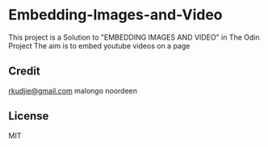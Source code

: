 # Embedding-Images-and-Video
This project is a Solution to "EMBEDDING IMAGES AND VIDEO" in The Odin Project
The aim is to embed youtube videos on a page 

## Credit
 rkudjie@gmail.com 
 malongo noordeen

## License 
MIT
